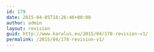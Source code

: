 ```yaml
---
id: 179
date: 2015-04-05T18:26:46+00:00
author: admin
layout: revision
guid: http://www.karalus.eu/2015/04/178-revision-v1/
permalink: /2015/04/178-revision-v1/
---
```

